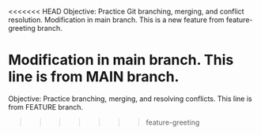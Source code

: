 <<<<<<< HEAD
Objective: Practice Git branching, merging, and conflict resolution.
Modification in main branch.
This is a new feature from feature-greeting branch.



Modification in main branch.
This line is from MAIN branch.
=======
Objective: Practice branching, merging, and resolving conflicts.
This line is from FEATURE branch.
>>>>>>> feature-greeting
